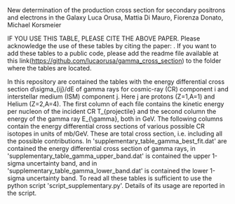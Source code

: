 New determination of the production cross section for secondary positrons and electrons in the Galaxy Luca Orusa, Mattia Di Mauro, Fiorenza Donato, Michael Korsmeier 

IF YOU USE THIS TABLE, PLEASE CITE THE ABOVE PAPER.
Please acknowledge the use of these tables by citing the paper: . If you want to add these tables to a public code, please add the readme file available at this link(https://github.com/lucaorusa/gamma_cross_section) to the folder where the tables are located.

In this repository are contained the tables with the energy differential cross section d\sigma_{ij}/dE of gamma rays for cosmic-ray (CR) component i and interstellar medium (ISM) component j. Here j are protons (Z=1,A=1) and Helium (Z=2,A=4). The first column of each file contains the kinetic energy per nucleon of the incident CR T_{projectile} and the second column the energy of the gamma ray E_{\gamma}, both in GeV. The following columns contain the energy differential cross sections of various possible CR isotopes in units of mb/GeV. These are total cross section, i.e. including all the possible contributions. In 'supplementary_table_gamma_best_fit.dat' are contained the energy differential cross section of gamma rays, in 'supplementary_table_gamma_upper_band.dat' is contained the upper 1-sigma uncertainty band, and in 'supplementary_table_gamma_lower_band.dat' is contained the lower 1-sigma uncertainty band. To read all these tables is sufficient to use the python script 'script_supplementary.py'. Details of its usage are reported in the script.
